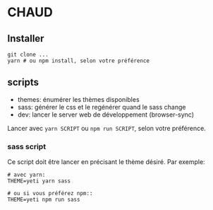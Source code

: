 # CHAUD

## Installer
```
git clone ...
yarn # ou npm install, selon votre préférence
```

## scripts
* themes: énumérer les thèmes disponibles
* sass: générer le css et le regénérer quand le sass change
* dev: lancer le server web de développement (browser-sync)

Lancer avec ```yarn SCRIPT``` ou ```npm run SCRIPT```, selon votre préférence.

### sass script
Ce script doit être lancer en précisant le thème désiré. Par exemple:

```
# avec yarn:
THEME=yeti yarn sass

# ou si vous préférez npm::
THEME=yeti npm run sass
```
